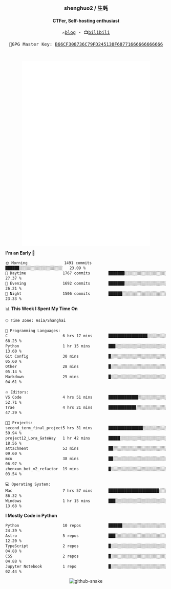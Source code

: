 <h3 align="center"> shenghuo2 / 生蚝 </h3>
<h4 align="center" >CTFer, Self-hosting enthusiast</h3>


<p align="center">
  <samp>
    ✍️<a href="https://blog.shenghuo2.top/">blog</a> -
    📺<a href="https://space.bilibili.com/85894935">bilibili</a>
  </samp>
</p>
<p align="center">
  <samp>
     🔐GPG Master Key: <a align="center" href="https://github.com/shenghuo2.gpg">B66CF308736C79FD245138F68771666666666666</a>
  </samp>
</p>
<br>
<p align="center">
  <a href="https://github.com/shenghuo2">
    <img width="400" align="top" src="https://github.com/shenghuo2/shenghuo2/blob/main/metrics.left.svg" />
  </a>
  <a href="https://github.com/shenghuo2">
    <img width="400" align="top" src="https://github.com/shenghuo2/shenghuo2/blob/main/metrics.right.svg" />
  </a>
</p>


<!--START_SECTION:waka-->
**I'm an Early 🐤** 

```text
🌞 Morning                1491 commits        ██████░░░░░░░░░░░░░░░░░░░   23.09 % 
🌆 Daytime                1767 commits        ███████░░░░░░░░░░░░░░░░░░   27.37 % 
🌃 Evening                1692 commits        ███████░░░░░░░░░░░░░░░░░░   26.21 % 
🌙 Night                  1506 commits        ██████░░░░░░░░░░░░░░░░░░░   23.33 % 
```


📊 **This Week I Spent My Time On** 

```text
🕑︎ Time Zone: Asia/Shanghai

💬 Programming Languages: 
C                        6 hrs 17 mins       █████████████████░░░░░░░░   68.23 % 
Python                   1 hr 15 mins        ███░░░░░░░░░░░░░░░░░░░░░░   13.60 % 
Git Config               30 mins             █░░░░░░░░░░░░░░░░░░░░░░░░   05.60 % 
Other                    28 mins             █░░░░░░░░░░░░░░░░░░░░░░░░   05.14 % 
Markdown                 25 mins             █░░░░░░░░░░░░░░░░░░░░░░░░   04.61 % 

🔥 Editors: 
VS Code                  4 hrs 51 mins       █████████████░░░░░░░░░░░░   52.71 % 
Trae                     4 hrs 21 mins       ████████████░░░░░░░░░░░░░   47.29 % 

🐱‍💻 Projects: 
second_term_final_project5 hrs 31 mins       ███████████████░░░░░░░░░░   59.94 % 
project12_Lora_GateWay   1 hr 42 mins        █████░░░░░░░░░░░░░░░░░░░░   18.56 % 
attachment               53 mins             ██░░░░░░░░░░░░░░░░░░░░░░░   09.60 % 
mcu                      38 mins             ██░░░░░░░░░░░░░░░░░░░░░░░   06.97 % 
zhenxun_bot_v2_refactor  19 mins             █░░░░░░░░░░░░░░░░░░░░░░░░   03.54 % 

💻 Operating System: 
Mac                      7 hrs 57 mins       ██████████████████████░░░   86.32 % 
Windows                  1 hr 15 mins        ███░░░░░░░░░░░░░░░░░░░░░░   13.68 % 
```

**I Mostly Code in Python** 

```text
Python                   10 repos            ██████░░░░░░░░░░░░░░░░░░░   24.39 % 
Astro                    5 repos             ███░░░░░░░░░░░░░░░░░░░░░░   12.20 % 
TypeScript               2 repos             █░░░░░░░░░░░░░░░░░░░░░░░░   04.88 % 
CSS                      2 repos             █░░░░░░░░░░░░░░░░░░░░░░░░   04.88 % 
Jupyter Notebook         1 repo              █░░░░░░░░░░░░░░░░░░░░░░░░   02.44 % 
```




<!--END_SECTION:waka-->


<div align="center">
  <picture>
    <source media="(prefers-color-scheme: dark)" srcset="https://gist.githubusercontent.com/shenghuo2/bfce20b14ab0484cef03bae6e60e0b3a/raw/github-snake-dark.svg" />
    <source media="(prefers-color-scheme: light)" srcset="https://gist.githubusercontent.com/shenghuo2/bfce20b14ab0484cef03bae6e60e0b3a/raw/github-snake.svg" />
    <img alt="github-snake" src="https://gist.githubusercontent.com/shenghuo2/bfce20b14ab0484cef03bae6e60e0b3a/raw/github-snake.svg" />
  </picture>
</div>

<!--
**shenghuo2/shenghuo2** is a ✨ _special_ ✨ repository because its `README.md` (this file) appears on your GitHub profile.

Here are some ideas to get you started:

- 🔭 I’m currently working on ...
- 🌱 I’m currently learning ...
- 👯 I’m looking to collaborate on ...
- 🤔 I’m looking for help with ...
- 💬 Ask me about ...
- 📫 How to reach me: ...
- 😄 Pronouns: ...
- ⚡ Fun fact: ...
-->
